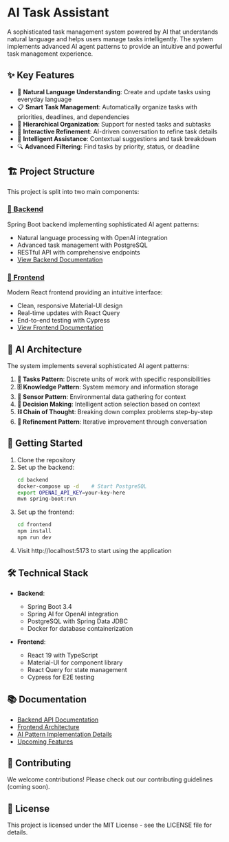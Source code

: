 # AI Task Assistant

A sophisticated task management system powered by AI that understands natural language and helps users manage tasks intelligently. The system implements advanced AI agent patterns to provide an intuitive and powerful task management experience.

## ✨ Key Features

- 🤖 **Natural Language Understanding**: Create and update tasks using everyday language
- 📋 **Smart Task Management**: Automatically organize tasks with priorities, deadlines, and dependencies
- 🌳 **Hierarchical Organization**: Support for nested tasks and subtasks
- 🔄 **Interactive Refinement**: AI-driven conversation to refine task details
- 🎯 **Intelligent Assistance**: Contextual suggestions and task breakdown
- 🔍 **Advanced Filtering**: Find tasks by priority, status, or deadline

## 🏗️ Project Structure

This project is split into two main components:

### [📡 Backend](/backend)
Spring Boot backend implementing sophisticated AI agent patterns:
- Natural language processing with OpenAI integration
- Advanced task management with PostgreSQL
- RESTful API with comprehensive endpoints
- [View Backend Documentation](/backend/README.md)

### [🎨 Frontend](/frontend)
Modern React frontend providing an intuitive interface:
- Clean, responsive Material-UI design
- Real-time updates with React Query
- End-to-end testing with Cypress
- [View Frontend Documentation](/frontend/README.md)

## 🧠 AI Architecture

The system implements several sophisticated AI agent patterns:

1. **📝 Tasks Pattern**: Discrete units of work with specific responsibilities
2. **🗄️ Knowledge Pattern**: System memory and information storage
3. **📡 Sensor Pattern**: Environmental data gathering for context
4. **🤔 Decision Making**: Intelligent action selection based on context
5. **⛓️ Chain of Thought**: Breaking down complex problems step-by-step
6. **🔄 Refinement Pattern**: Iterative improvement through conversation

## 🚀 Getting Started

1. Clone the repository
2. Set up the backend:
   ```bash
   cd backend
   docker-compose up -d    # Start PostgreSQL
   export OPENAI_API_KEY=your-key-here
   mvn spring-boot:run
   ```
3. Set up the frontend:
   ```bash
   cd frontend
   npm install
   npm run dev
   ```
4. Visit http://localhost:5173 to start using the application

## 🛠️ Technical Stack

- **Backend**:
  - Spring Boot 3.4
  - Spring AI for OpenAI integration
  - PostgreSQL with Spring Data JDBC
  - Docker for database containerization

- **Frontend**:
  - React 19 with TypeScript
  - Material-UI for component library
  - React Query for state management
  - Cypress for E2E testing

## 📚 Documentation

- [Backend API Documentation](/backend/README.md#api-documentation)
- [Frontend Architecture](/frontend/README.md#frontend-architecture)
- [AI Pattern Implementation Details](/backend/features/completed/initial-patterns.md)
- [Upcoming Features](/backend/features/inprogress/refinement-pattern.md)

## 🤝 Contributing

We welcome contributions! Please check out our contributing guidelines (coming soon).

## 📄 License

This project is licensed under the MIT License - see the LICENSE file for details.

